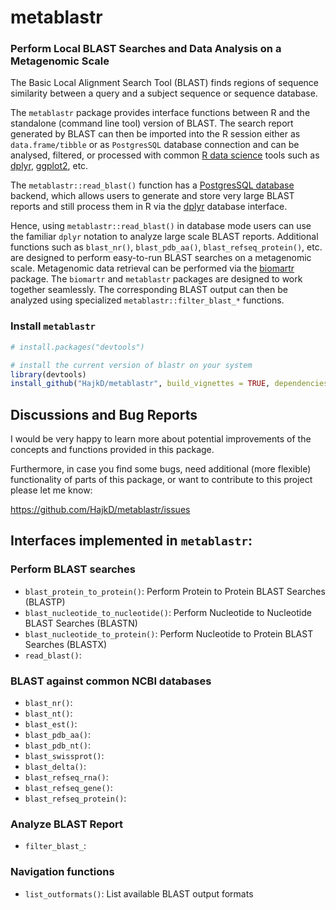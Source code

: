 # metablastr
### Perform Local BLAST Searches and Data Analysis on a Metagenomic Scale

The Basic Local Alignment Search Tool (BLAST) finds regions of sequence similarity between a query and a subject sequence or sequence database.

The `metablastr` package provides interface functions between R and the standalone (command line tool) version
of BLAST. The search report generated by BLAST can then be imported into the R session
either as `data.frame/tibble` or as `PostgresSQL` database connection and can be analysed, filtered, or processed with common [R data science](http://r4ds.had.co.nz/) tools such as [dplyr](https://github.com/tidyverse/dplyr), [ggplot2](https://github.com/tidyverse/ggplot2), etc.

The `metablastr::read_blast()` function has a [PostgresSQL database](https://www.postgresql.org/download/) backend, which allows users to generate and store very large BLAST reports
and still process them in R via the [dplyr](https://github.com/tidyverse/dplyr) database interface.

Hence, using `metablastr::read_blast()` in database mode users can use the familiar `dplyr` notation
to analyze large scale BLAST reports. Additional functions such as `blast_nr()`, `blast_pdb_aa()`, `blast_refseq_protein()`, etc.
are designed to perform easy-to-run BLAST searches on a metagenomic scale. Metagenomic data retrieval can be performed via the [biomartr](https://github.com/HajkD/biomartr) package. The `biomartr` and `metablastr` packages are designed to work together seamlessly. The corresponding BLAST output can then
be analyzed using specialized `metablastr::filter_blast_*` functions.

### Install `metablastr`

```r
# install.packages("devtools")

# install the current version of blastr on your system
library(devtools)
install_github("HajkD/metablastr", build_vignettes = TRUE, dependencies = TRUE)
```
## Discussions and Bug Reports

I would be very happy to learn more about potential improvements of the concepts and functions provided in this package.

Furthermore, in case you find some bugs, need additional (more flexible) functionality of parts of this package, or want to contribute to this project please let me know:

https://github.com/HajkD/metablastr/issues


## Interfaces implemented in `metablastr`:

### Perform BLAST searches 

- `blast_protein_to_protein()`: Perform Protein to Protein BLAST Searches (BLASTP)
- `blast_nucleotide_to_nucleotide()`: Perform Nucleotide to Nucleotide BLAST Searches (BLASTN)
- `blast_nucleotide_to_protein()`: Perform Nucleotide to Protein BLAST Searches (BLASTX)
- `read_blast()`: 

### BLAST against common NCBI databases 

- `blast_nr()`:
- `blast_nt()`:
- `blast_est()`:
- `blast_pdb_aa()`:
- `blast_pdb_nt()`:
- `blast_swissprot()`:
- `blast_delta()`:
- `blast_refseq_rna()`:
- `blast_refseq_gene()`:
- `blast_refseq_protein()`:

### Analyze BLAST Report

- `filter_blast_`:

### Navigation functions
- `list_outformats()`: List available BLAST output formats

